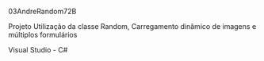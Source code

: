 03AndreRandom72B

Projeto Utilização da classe Random, Carregamento dinâmico de imagens e múltiplos formulários

Visual Studio - C#

